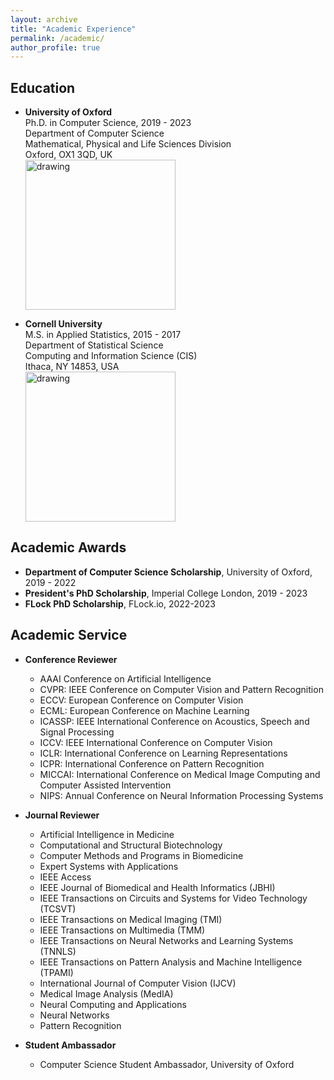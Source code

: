 ```yaml
---
layout: archive
title: "Academic Experience"
permalink: /academic/
author_profile: true
---
```

## Education
* **University of Oxford**   
  Ph.D. in Computer Science, 2019 - 2023  
  Department of Computer Science  
  Mathematical, Physical and Life Sciences Division  
  Oxford, OX1 3QD, UK  
  <a href="http://www.cs.ox.ac.uk/"><img src="https://eveningdong.github.io/images/oxford.png" alt="drawing" width="240px"/></a> 

* **Cornell University**  
  M.S. in Applied Statistics, 2015 - 2017  
  Department of Statistical Science  
  Computing and Information Science (CIS)  
  Ithaca, NY 14853, USA  
  <a href="https://cis.cornell.edu/cornell-computing-information-science/"><img src="https://eveningdong.github.io/images/cis.png" alt="drawing" width="240px"/></a> 
  
## Academic Awards  
* **Department of Computer Science Scholarship**, University of Oxford, 2019 - 2022  
* **President's PhD Scholarship**, Imperial College London, 2019 - 2023   
* **FLock PhD Scholarship**, FLock.io, 2022-2023

## Academic Service  
* **Conference Reviewer**  
  + AAAI Conference on Artificial Intelligence    
  + CVPR: IEEE Conference on Computer Vision and Pattern Recognition  
  + ECCV: European Conference on Computer Vision  
  + ECML: European Conference on Machine Learning    
  + ICASSP: IEEE International Conference on Acoustics, Speech and Signal Processing  
  + ICCV: IEEE International Conference on Computer Vision  
  + ICLR: International Conference on Learning Representations  
  + ICPR: International Conference on Pattern Recognition  
  + MICCAI: International Conference on Medical Image Computing and Computer Assisted Intervention  
  + NIPS: Annual Conference on Neural Information Processing Systems  

* **Journal Reviewer**  
  + Artificial Intelligence in Medicine  
  <!-- + BMC Medical Imaging   -->
  + Computational and Structural Biotechnology  
  <!-- + Computer Methods in Biomechanics and Biomedical Engineering: Imaging & Visualization   -->
  + Computer Methods and Programs in Biomedicine  
  + Expert Systems with Applications  
  + IEEE Access  
  + IEEE Journal of Biomedical and Health Informatics (JBHI)
  + IEEE Transactions on Circuits and Systems for Video Technology  (TCSVT)  
  + IEEE Transactions on Medical Imaging (TMI)  
  + IEEE Transactions on Multimedia (TMM)  
  + IEEE Transactions on Neural Networks and Learning Systems  (TNNLS)  
  + IEEE Transactions on Pattern Analysis and Machine Intelligence  (TPAMI)  
  + International Journal of Computer Vision (IJCV)  
  + Medical Image Analysis (MedIA)  
  + Neural Computing and Applications  
  + Neural Networks  
  + Pattern Recognition  


* **Student Ambassador**  
  + Computer Science Student Ambassador, University of Oxford  

